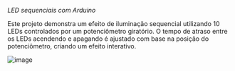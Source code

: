 *LED sequenciais com Arduino*



Este projeto demonstra um efeito de iluminação sequencial utilizando 10 LEDs controlados por um potenciômetro giratório. O tempo de atraso entre os LEDs acendendo e apagando é ajustado com base na posição do potenciômetro, criando um efeito interativo.


![image](https://github.com/user-attachments/assets/18392dc3-b26d-401b-ae60-3dec47d9bd82)
